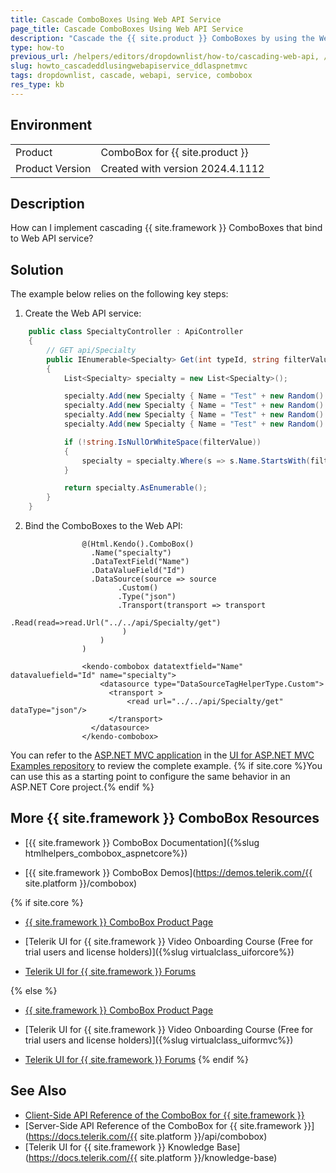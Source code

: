 ```yaml
---
title: Cascade ComboBoxes Using Web API Service
page_title: Cascade ComboBoxes Using Web API Service
description: "Cascade the {{ site.product }} ComboBoxes by using the Web API service."
type: how-to
previous_url: /helpers/editors/dropdownlist/how-to/cascading-web-api, /html-helpers/editors/dropdownlist/how-to/cascading-web-api
slug: howto_cascadeddlusingwebapiservice_ddlaspnetmvc
tags: dropdownlist, cascade, webapi, service, combobox
res_type: kb
---
```


## Environment

<table>
 <tr>
  <td>Product</td>
  <td>ComboBox for {{ site.product }}</td>
 </tr>
 <tr>
  <td>Product Version</td>
  <td>Created with version 2024.4.1112</td>
 </tr>
</table>

## Description

How can I implement cascading {{ site.framework }} ComboBoxes that bind to Web API service?

## Solution

The example below relies on the following key steps:

1. Create the Web API service:
```C#
    public class SpecialtyController : ApiController
    {
        // GET api/Specialty
        public IEnumerable<Specialty> Get(int typeId, string filterValue)
        {
            List<Specialty> specialty = new List<Specialty>();

            specialty.Add(new Specialty { Name = "Test" + new Random().Next(1000).ToString(), Value = 1, TypeId = typeId });
            specialty.Add(new Specialty { Name = "Test" + new Random().Next(1000).ToString(), Value = 2, TypeId = typeId });
            specialty.Add(new Specialty { Name = "Test" + new Random().Next(1000).ToString(), Value = 3, TypeId = typeId });
            specialty.Add(new Specialty { Name = "Test" + new Random().Next(1000).ToString(), Value = 4, TypeId = typeId });

            if (!string.IsNullOrWhiteSpace(filterValue))
            {
                specialty = specialty.Where(s => s.Name.StartsWith(filterValue)).ToList();
            }

            return specialty.AsEnumerable();
        }
    }
```

2. Bind the ComboBoxes to the Web API:
```HtmlHelper
                @(Html.Kendo().ComboBox()
                  .Name("specialty")
                  .DataTextField("Name")
                  .DataValueField("Id")
                  .DataSource(source => source
                        .Custom()
                        .Type("json")
                        .Transport(transport => transport
                            .Read(read=>read.Url("../../api/Specialty/get")
                         )
                    )
                )
```
```TagHelper
                <kendo-combobox datatextfield="Name" datavaluefield="Id" name="specialty">
                    <datasource type="DataSourceTagHelperType.Custom">
                      <transport >
                          <read url="../../api/Specialty/get" dataType="json"/>
                      </transport>
                  </datasource>
                </kendo-combobox>
```

You can refer to the [ASP.NET MVC application](https://github.com/telerik/ui-for-aspnet-mvc-examples/tree/master/Telerik.Examples.Mvc/Telerik.Examples.Mvc/Areas/DropDownListWebApi) in the [UI for ASP.NET MVC Examples repository](https://github.com/telerik/ui-for-aspnet-mvc-examples/tree/master) to review the complete example. {% if site.core %}You can use this as a starting point to configure the same behavior in an ASP.NET Core project.{% endif %}

## More {{ site.framework }} ComboBox Resources

* [{{ site.framework }} ComboBox Documentation]({%slug htmlhelpers_combobox_aspnetcore%})

* [{{ site.framework }} ComboBox Demos](https://demos.telerik.com/{{ site.platform }}/combobox)

{% if site.core %}
* [{{ site.framework }} ComboBox Product Page](https://www.telerik.com/aspnet-core-ui/combobox)

* [Telerik UI for {{ site.framework }} Video Onboarding Course (Free for trial users and license holders)]({%slug virtualclass_uiforcore%})

* [Telerik UI for {{ site.framework }} Forums](https://www.telerik.com/forums/aspnet-core-ui)

{% else %}
* [{{ site.framework }} ComboBox Product Page](https://www.telerik.com/aspnet-mvc/combobox)

* [Telerik UI for {{ site.framework }} Video Onboarding Course (Free for trial users and license holders)]({%slug virtualclass_uiformvc%})

* [Telerik UI for {{ site.framework }} Forums](https://www.telerik.com/forums/aspnet-mvc)
{% endif %}

## See Also

* [Client-Side API Reference of the ComboBox for {{ site.framework }}](https://docs.telerik.com/kendo-ui/api/javascript/ui/combobox)
* [Server-Side API Reference of the ComboBox for {{ site.framework }}](https://docs.telerik.com/{{ site.platform }}/api/combobox)
* [Telerik UI for {{ site.framework }} Knowledge Base](https://docs.telerik.com/{{ site.platform }}/knowledge-base)
